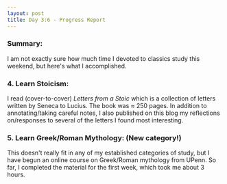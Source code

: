 ```yaml
---
layout: post
title: Day 3:6 - Progress Report
---
```


### Summary:

I am not exactly sure how much time I devoted to classics study this weekend, but here's what I accomplished.

### 4. Learn Stoicism:
I read (cover-to-cover) *Letters from a Stoic* which is a collection of letters written by Seneca to Lucius. The book was ≈ 250 pages. In addition to annotating/taking careful notes, I also published on this blog my reflections on/responses to several of the letters I found most interesting.

### 5. Learn Greek/Roman Mythology: (New category!)
This doesn't really fit in any of my established categories of study, but I have begun an online course on Greek/Roman mythology from UPenn. So far, I completed the material for the first week, which took me about 3 hours.

